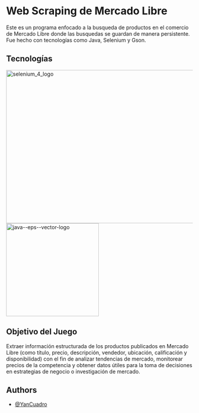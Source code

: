 # Web Scraping de Mercado Libre

Este es un programa enfocado a la busqueda de productos en el comercio de Mercado Libre donde las busquedas se guardan de manera persistente.
Fue hecho con tecnologías como Java, Selenium y Gson.

<!--
> [!TIP]
> Recuerda que para reiniciar el juego presiona Ctrl+R -->


## Tecnologías
<img width="1960" height="412" alt="selenium_4_logo" src="https://github.com/user-attachments/assets/33d457b3-0412-4a3a-89db-37fd560716b7" />

<img width="250" height="250" alt="java--eps--vector-logo" src="https://github.com/user-attachments/assets/afe27b2d-96e5-4a3a-883b-ee42e72e2999" />




## Objetivo del Juego

Extraer información estructurada de los productos publicados en Mercado Libre (como título, precio, descripción, vendedor, ubicación, calificación y disponibilidad) 
con el fin de analizar tendencias de mercado, monitorear precios de la competencia y obtener datos útiles para la toma de decisiones en estrategias de negocio o 
investigación de mercado. 

<!-- ## Características principales:

- 🎨 Tablero interactivo con piezas gráficas.
- ⏳ Validación de movimientos legales en tiempo real.
- ♟️ Soporte para enroque, captura al paso y coronación.
- 🔄 Reinicio rápido del juego con combinación de teclas.

## Screenshots

<img width="828" height="829" alt="image" src="https://github.com/user-attachments/assets/4b6b3192-1f9c-467c-9542-159e48f6cbaa" />  -->

## Authors

- [@YanCuadro](https://github.com/Yan-Cuadro)
